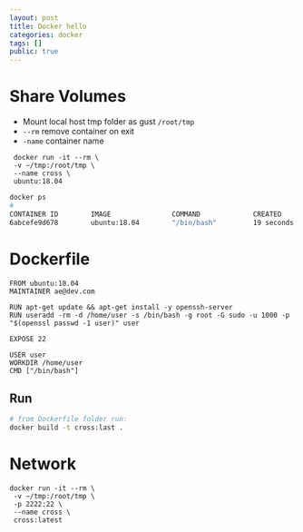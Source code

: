 ```yaml
---
layout: post
title: Docker hello
categories: docker
tags: []
public: true
---
```


# Share Volumes

- Mount local host tmp folder as gust `/root/tmp`
- `--rm` remove container on exit
- `-name` container name


```
 docker run -it --rm \
 -v ~/tmp:/root/tmp \
 --name cross \
 ubuntu:18.04
```

```bash
docker ps
#
CONTAINER ID        IMAGE               COMMAND             CREATED             STATUS              PORTS               NAMES
6abcefe9d678        ubuntu:18.04        "/bin/bash"         19 seconds ago      Up 19 seconds                           cross

```
# Dockerfile
```
FROM ubuntu:18.04
MAINTAINER ae@dev.com

RUN apt-get update && apt-get install -y openssh-server
RUN useradd -rm -d /home/user -s /bin/bash -g root -G sudo -u 1000 -p "$(openssl passwd -1 user)" user

EXPOSE 22

USER user
WORKDIR /home/user
CMD ["/bin/bash"]
```

## Run
```bash
# from Dockerfile folder run:
docker build -t cross:last .
```

# Network
```
docker run -it --rm \
 -v ~/tmp:/root/tmp \
 -p 2222:22 \
 --name cross \
 cross:latest
```